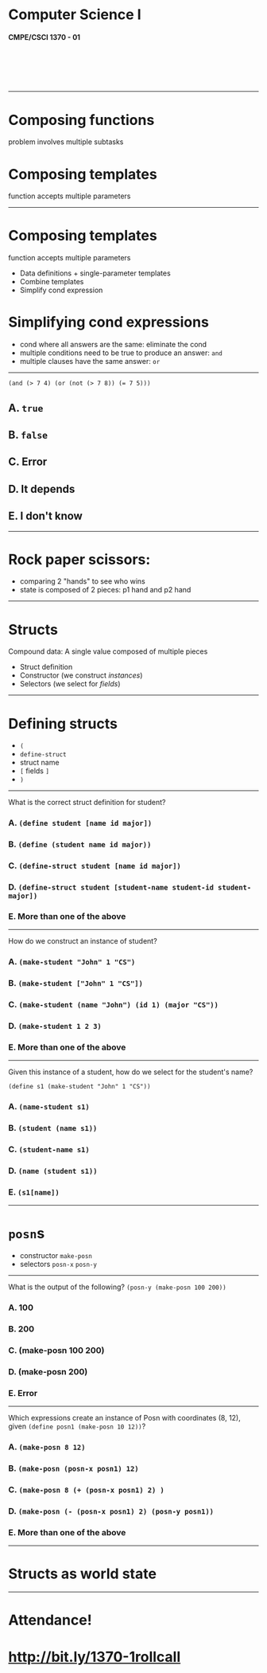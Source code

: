 <!--
footer: CMPE/CSCI 1370 - 01
$size: 16:9
-->


# Computer Science I
#### CMPE/CSCI 1370 - 01

<br>
<br>
<br>
<br>

---

# Composing functions

problem involves multiple subtasks


# Composing templates

function accepts multiple parameters

---

# Composing templates

function accepts multiple parameters

- Data definitions + single-parameter templates
- Combine templates
- Simplify cond expression

# Simplifying cond expressions

- cond where all answers are the same: eliminate the cond
- multiple conditions need to be true to produce an answer: `and`
- multiple clauses have the same answer: `or`


---

```
(and (> 7 4) (or (not (> 7 8)) (= 7 5)))
```

## A. `true`
## B. `false`
## C. Error
## D. It depends
## E. I don't know

---

# Rock paper scissors:

- comparing 2 "hands" to see who wins
- state is composed of 2 pieces: p1 hand and p2 hand

---

# Structs

Compound data: A single value composed of multiple pieces

- Struct definition
- Constructor (we construct _instances_)
- Selectors (we select for _fields_)

---

# Defining structs

- `(`
- `define-struct`
- struct name
- `[` fields `]`
- `)`


---


What is the correct struct definition for student?

### A. `(define student [name id major])`
### B. `(define (student name id major))`
### C. `(define-struct student [name id major])`
### D. `(define-struct student [student-name student-id student-major])`
### E. More than one of the above


---

How do we construct an instance of student?

### A. `(make-student "John" 1 "CS")`
### B. `(make-student ["John" 1 "CS"])`
### C. `(make-student (name "John") (id 1) (major "CS"))`
### D. `(make-student 1 2 3)`
### E. More than one of the above


---


Given this instance of a student, how do we select for the student's name?

`(define s1 (make-student "John" 1 "CS"))`

### A. `(name-student s1)`
### B. `(student (name s1))`
### C. `(student-name s1)`
### D. `(name (student s1))`
### E. `(s1[name])`

---

# `posn`s
- constructor `make-posn`
- selectors `posn-x` `posn-y`

---

What is the output of the following? `(posn-y (make-posn 100 200))`

### A. 100
### B. 200
### C. (make-posn 100 200)
### D. (make-posn 200)
### E. Error

---

Which expressions create an instance of Posn with coordinates (8, 12), given `(define posn1 (make-posn 10 12))`?

### A. `(make-posn 8 12)`
### B. `(make-posn (posn-x posn1) 12)`
### C. `(make-posn 8 (+ (posn-x posn1) 2) )`
### D. `(make-posn (- (posn-x posn1) 2) (posn-y posn1))`
### E. More than one of the above


---

# Structs as world state


---

# Attendance!
# http://bit.ly/1370-1rollcall
